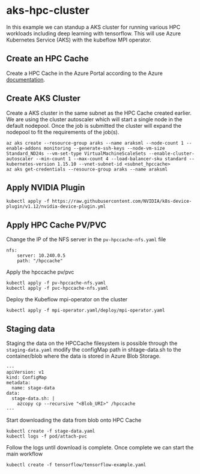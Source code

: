 # aks-hpc-cluster
In this example we can standup a AKS cluster for running various HPC workloads including deep learning with tensorflow. This will use Azure Kubernetes Service (AKS)
with the kubeflow MPI operator. 

## Create an HPC Cache
Create a HPC Cache in the Azure Portal according to the Azure [documentation](https://docs.microsoft.com/en-us/azure/hpc-cache/hpc-cache-create).

## Create AKS Cluster
Create a AKS cluster in the same subnet as the HPC Cache created earlier. We are using the cluster autoscaler which will start a single node in the default nodepool.
Once the job is submitted the cluster will expand the nodepool to fit the requirements of the job(s).
```
az aks create --resource-group araks --name araksml --node-count 1 --enable-addons monitoring --generate-ssh-keys --node-vm-size Standard_ND24s --vm-set-type VirtualMachineScaleSets --enable-cluster-autoscaler --min-count 1 --max-count 4 --load-balancer-sku standard --kubernetes-version 1.15.10 --vnet-subnet-id <subnet_hpccache>
az aks get-credentials --resource-group araks --name araksml
```

## Apply NVIDIA Plugin
```
kubectl apply -f https://raw.githubusercontent.com/NVIDIA/k8s-device-plugin/v1.12/nvidia-device-plugin.yml
```
## Apply HPC Cache PV/PVC
Change the IP of the NFS server in the `pv-hpccache-nfs.yaml` file
```
nfs:
    server: 10.240.0.5 
    path: "/hpccache"
```
Apply the hpccache pv/pvc
```
kubectl apply -f pv-hpccache-nfs.yaml
kubectl apply -f pvc-hpccache-nfs.yaml
```
Deploy the Kubeflow mpi-operator on the cluster
```
kubectl apply -f mpi-operator.yaml/deploy/mpi-operator.yaml
```
## Staging data
Staging the data on the HPCCache filesystem is possible through the `staging-data.yaml` modify the configMap path in shtage-data.sh to the container/blob where the data is stored in Azure Blob Storage.
```
---
apiVersion: v1
kind: ConfigMap
metadata:
  name: stage-data
data:
  stage-data.sh: |
    azcopy cp --recursive "<Blob_URI>" /hpccache
---
```
Start downloading the data from blob onto HPC Cache
```
kubectl create -f stage-data.yaml
kubectl logs -f pod/attach-pvc
```
Follow the logs until download is complete. Once complete we can start the main workflow
```
kubectl create -f tensorflow/tensorflow-example.yaml
```


